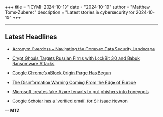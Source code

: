 +++
title = "ICYMI: 2024-10-19"
date = "2024-10-19"
author = "Matthew Toms-Zuberec"
description = "Latest stories in cybersecurity for 2024-10-19"
+++

---------------------------------------------------------------------------
## Latest Headlines
- [Acronym Overdose – Navigating the Complex Data Security Landscape](https://thehackernews.com/2024/10/acronym-overdose-navigating-complex.html)

- [Crypt Ghouls Targets Russian Firms with LockBit 3.0 and Babuk Ransomware Attacks](https://thehackernews.com/2024/10/crypt-ghouls-targets-russian-firms-with.html)

- [Google Chrome’s uBlock Origin Purge Has Begun](https://www.wired.com/story/google-chrome-ublock-origin-extension/)

- [The Disinformation Warning Coming From the Edge of Europe](https://www.wired.com/story/the-disinformation-warning-coming-from-the-edge-of-europe/)

- [Microsoft creates fake Azure tenants to pull phishers into honeypots](https://www.bleepingcomputer.com/news/security/microsoft-creates-fake-azure-tenants-to-pull-phishers-into-honeypots/)

- [Google Scholar has a 'verified email' for Sir Isaac Newton](https://www.bleepingcomputer.com/news/security/google-scholar-has-a-verified-email-for-sir-isaac-newton/)

**-- MTZ**